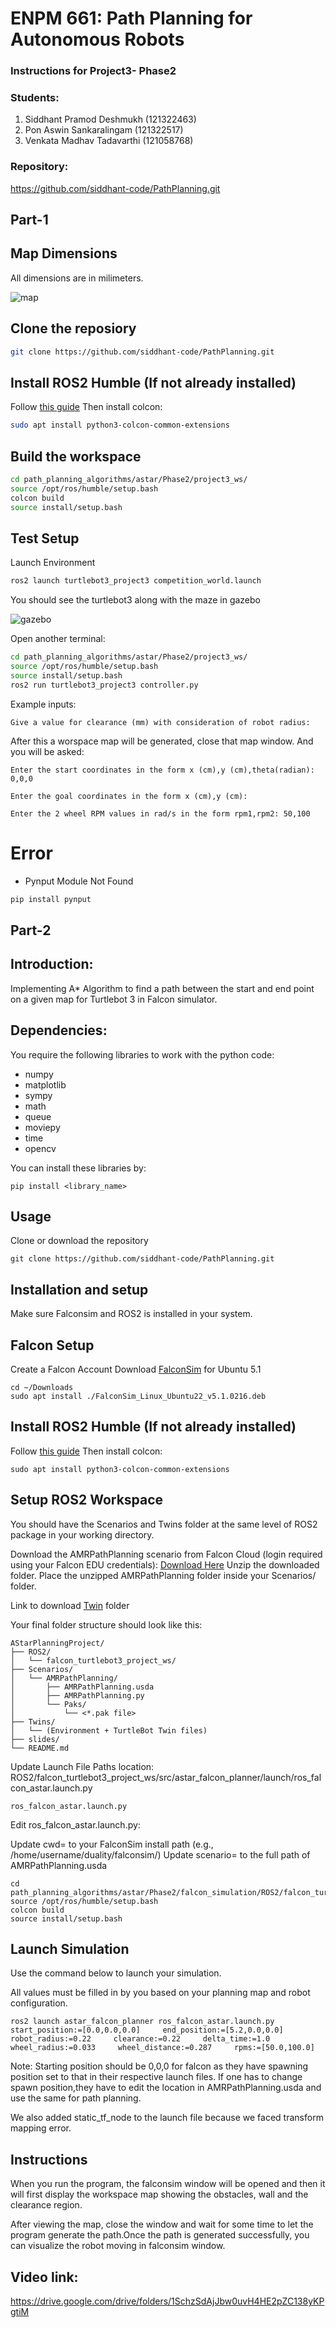 # ENPM 661: Path Planning for Autonomous Robots
### Instructions for Project3- Phase2

### Students:

1) Siddhant Pramod Deshmukh (121322463)
2) Pon Aswin Sankaralingam (121322517)
3) Venkata Madhav Tadavarthi (121058768)

### Repository:
https://github.com/siddhant-code/PathPlanning.git

## Part-1

## Map Dimensions

All dimensions are in milimeters.

![map](map.png)


## Clone the reposiory

```sh
git clone https://github.com/siddhant-code/PathPlanning.git
```

## Install ROS2 Humble (If not already installed)
Follow [this guide](https://docs.ros.org/en/humble/Installation.html) Then install colcon:

```sh
sudo apt install python3-colcon-common-extensions
```

## Build the workspace

```sh
cd path_planning_algorithms/astar/Phase2/project3_ws/
source /opt/ros/humble/setup.bash
colcon build
source install/setup.bash
```


## Test Setup

Launch Environment

```sh
ros2 launch turtlebot3_project3 competition_world.launch
```

You should see the turtlebot3 along with the maze in gazebo

![gazebo](gazebo.png)

Open another terminal:

```sh
cd path_planning_algorithms/astar/Phase2/project3_ws/
source /opt/ros/humble/setup.bash
source install/setup.bash
ros2 run turtlebot3_project3 controller.py
```

Example inputs:
```
Give a value for clearance (mm) with consideration of robot radius:
```

After this a worspace map will be generated, close that map window. And you will be asked:

```
Enter the start coordinates in the form x (cm),y (cm),theta(radian): 0,0,0

Enter the goal coordinates in the form x (cm),y (cm): 

Enter the 2 wheel RPM values in rad/s in the form rpm1,rpm2: 50,100
```


# Error

* Pynput Module Not Found

```sh
pip install pynput
```

## Part-2

## Introduction:

Implementing A* Algorithm to find a path between the start and end point on a given map for Turtlebot 3 in Falcon simulator.

## Dependencies:

You require the following libraries to work with the python code:

- numpy
- matplotlib
- sympy
- math
- queue
- moviepy
- time
- opencv

You can install these libraries by:

```
pip install <library_name>
```

## Usage

Clone or download the repository

```
git clone https://github.com/siddhant-code/PathPlanning.git
```

## Installation and setup 

Make sure Falconsim and ROS2 is installed in your system.

## Falcon Setup

Create a Falcon Account
Download [FalconSim](https://falcon.duality.ai/auth?destination=/secure/downloads) for Ubuntu 5.1
```
cd ~/Downloads
sudo apt install ./FalconSim_Linux_Ubuntu22_v5.1.0216.deb
```

## Install ROS2 Humble (If not already installed)
Follow [this guide](https://docs.ros.org/en/humble/Installation.html) Then install colcon:

```
sudo apt install python3-colcon-common-extensions
```


## Setup ROS2 Workspace

You should have the Scenarios and Twins folder at the same level of ROS2 package in your working directory.

Download the AMRPathPlanning scenario from Falcon Cloud (login required using your Falcon EDU credentials):
[Download Here](https://falcon.duality.ai/auth?destination=/secure/scenarios/edit/a265f262-d751-452f-83f6-9713ef4f9c10)
Unzip the downloaded folder.
Place the unzipped AMRPathPlanning folder inside your Scenarios/ folder.

Link to download [Twin](https://drive.google.com/drive/folders/1fqnezgb9rzdQJmdwOO4AGXci_xRFAE8B?usp=sharing) folder

Your final folder structure should look like this:

```
AStarPlanningProject/
├── ROS2/
│   └── falcon_turtlebot3_project_ws/
├── Scenarios/
│   └── AMRPathPlanning/
│       ├── AMRPathPlanning.usda
│       ├── AMRPathPlanning.py
│       └── Paks/
│           └── <*.pak file>
├── Twins/
│   └── (Environment + TurtleBot Twin files)
├── slides/
└── README.md
```
Update Launch File Paths
location: ROS2/falcon_turtlebot3_project_ws/src/astar_falcon_planner/launch/ros_falcon_astar.launch.py

```
ros_falcon_astar.launch.py
```

Edit ros_falcon_astar.launch.py:

Update cwd= to your FalconSim install path (e.g., /home/username/duality/falconsim/)
Update scenario= to the full path of AMRPathPlanning.usda
```
cd path_planning_algorithms/astar/Phase2/falcon_simulation/ROS2/falcon_turtlebot3_project_ws/
source /opt/ros/humble/setup.bash
colcon build
source install/setup.bash
```

## Launch Simulation
Use the command below to launch your simulation.

All values must be filled in by you based on your planning map and robot configuration.

```
ros2 launch astar_falcon_planner ros_falcon_astar.launch.py     start_position:=[0.0,0.0,0.0]     end_position:=[5.2,0.0,0.0]     robot_radius:=0.22     clearance:=0.22     delta_time:=1.0     wheel_radius:=0.033     wheel_distance:=0.287     rpms:=[50.0,100.0]
```
Note: Starting position should be 0,0,0 for falcon as they have spawning position set to that in their respective launch files. If one has to change spawn position,they have to edit the location in AMRPathPlanning.usda and use the same for path planning.

We also added static_tf_node to the launch file because we faced transform mapping error.

## Instructions

When you run the program, the falconsim window will be opened and then it will first display the workspace map showing the obstacles, wall and the clearance region.

After viewing the map, close the window and wait for some time to let the program generate the path.Once the path is generated successfully, you can visualize the robot moving in falconsim window.

## Video link: 

https://drive.google.com/drive/folders/1SchzSdAjJbw0uvH4HE2pZC138yKPgtiM